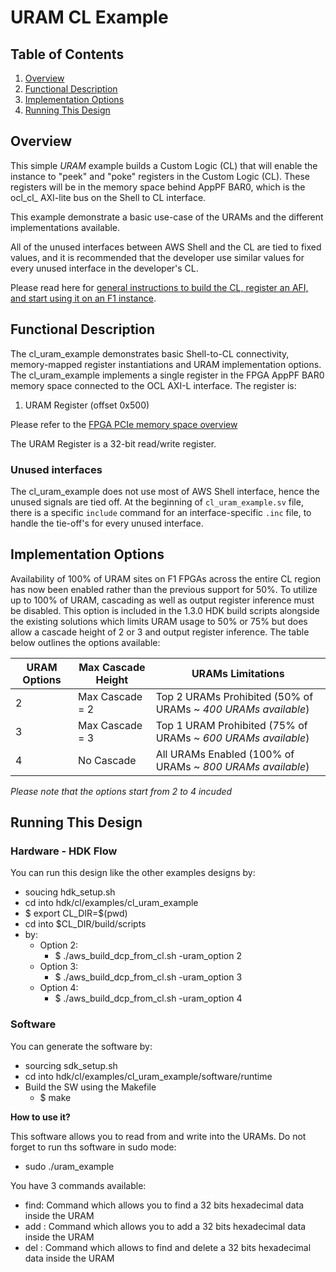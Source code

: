 # URAM CL Example

## Table of Contents

1. [Overview](#overview)
2. [Functional Description](#description)
3. [Implementation Options](#impt_opt)
4. [Running This Design](#runme)

<a name="overview"></a>
## Overview

This simple *URAM* example builds a Custom Logic (CL) that will enable the instance to "peek" and "poke" registers in the Custom Logic (CL). These registers will be in the memory space behind AppPF BAR0, which is the ocl\_cl\_ AXI-lite bus on the Shell to CL interface.

This example demonstrate a basic use-case of the URAMs and the different implementations available.

All of the unused interfaces between AWS Shell and the CL are tied to fixed values, and it is recommended that the developer use similar values for every unused interface in the developer's CL.

Please read here for [general instructions to build the CL, register an AFI, and start using it on an F1 instance](./../README.md).


<a name="description"></a>
## Functional Description

The cl\_uram\_example demonstrates basic Shell-to-CL connectivity, memory-mapped register instantiations and URAM implementation options. The cl\_uram\_example implements a single register in the FPGA AppPF BAR0 memory space connected to the OCL AXI-L interface. The register is:

1. URAM Register (offset 0x500)

Please refer to the [FPGA PCIe memory space overview](../../../docs/AWS_Fpga_Pcie_Memory_Map.md)

The URAM Register is a 32-bit read/write register.

### Unused interfaces

The cl\_uram\_example does not use most of AWS Shell interface, hence the unused signals are tied off.
At the beginning of `cl_uram_example.sv` file, there is a specific `include` command for an interface-specific `.inc` file, to handle the tie-off\'s for every unused interface.


<a name="impt_opt"></a>
## Implementation Options

Availability of 100% of URAM sites on F1 FPGAs across the entire CL region has now been enabled rather than the previous support for 50%. To utilize up to 100% of URAM, cascading as well as output register inference must be disabled. This option is included in the 1.3.0 HDK build scripts alongside the existing solutions which limits URAM usage to 50% or 75% but does allow a cascade height of 2 or 3 and output register inference. The table below outlines the options available: 

URAM Options | Max Cascade Height | URAMs Limitations
--- | --- | ---
2 | Max Cascade = 2 | Top 2 URAMs Prohibited (50% of URAMs ~ *400 URAMs available*)
3 | Max Cascade = 3 | Top 1 URAM Prohibited (75% of URAMs ~ *600 URAMs available*)
4 | No Cascade | All URAMs Enabled (100% of URAMs ~ *800 URAMs available*)

*Please note that the options start from 2 to 4 incuded*

<a name="runme"></a>
## Running This Design

### Hardware - HDK Flow
You can run this design like the other examples designs by:
- soucing hdk\_setup.sh
- cd into hdk/cl/examples/cl\_uram\_example
- $ export CL\_DIR=$(pwd)
- cd into $CL\_DIR/build/scripts
- by:
	- Option 2:
		- $ ./aws\_build\_dcp\_from\_cl.sh -uram\_option 2
	- Option 3:
		- $ ./aws\_build\_dcp\_from\_cl.sh -uram\_option 3
	- Option 4:
		- $ ./aws\_build\_dcp\_from\_cl.sh -uram\_option 4

### Software
You can generate the software by:
- sourcing sdk_setup.sh
- cd into hdk/cl/examples/cl_uram_example/software/runtime
- Build the SW using the Makefile
	- $ make


__How to use it?__

This software allows you to read from and write into the URAMs.
Do not forget to run ths software in sudo mode:
- sudo ./uram_example

You have 3 commands available:
- find: Command which allows you to find a 32 bits hexadecimal data inside the URAM
- add : Command which allows you to add a 32 bits hexadecimal data inside the URAM
- del : Command which allows to find and delete a 32 bits hexadecimal data inside the URAM




